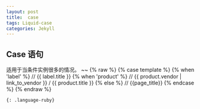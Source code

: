 ```yaml
---
layout: post
title:  case
tags: Liquid-case
categories: Jekyll
---
```


## Case 语句
适用于当条件实例很多的情况。
~~
{% raw %}
{% case template %}
{% when 'label' %}
     // {{ label.title }}
{% when 'product' %}
     // {{ product.vendor | link_to_vendor }} / {{ product.title }}
{% else %}
     // {{page_title}}
{% endcase %}
{% endraw %}
~~~
{: .language-ruby}